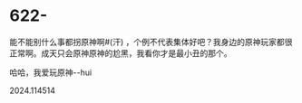 # 622-
能不能别什么事都拐原神啊#(汗) ，个例不代表集体好吧？我身边的原神玩家都很正常啊。成天只会原神原神的尬黑，我看你才是最小丑的那个。

哈哈，我爱玩原神--hui



2024.114514
